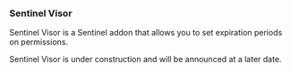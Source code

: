 ### Sentinel Visor

Sentinel Visor is a Sentinel addon that allows you to set expiration periods on permissions.

Sentinel Visor is under construction and will be announced at a later date.
